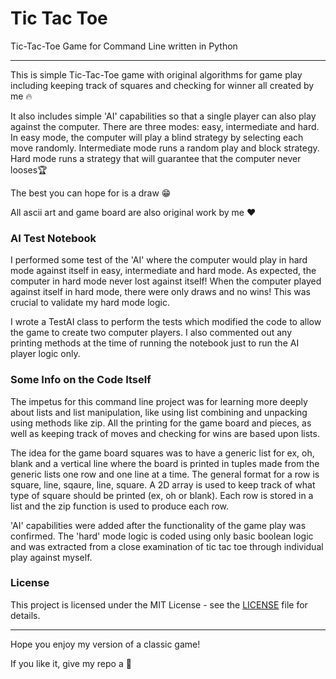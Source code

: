 # Tic Tac Toe
Tic-Tac-Toe Game for Command Line written in Python
***
This is simple Tic-Tac-Toe game with original algorithms for game play including keeping track of squares and checking for winner all created by me 🔥

It also includes simple 'AI' capabilities so that a single player can also play against the computer. There are three modes: easy, intermediate and hard. In easy mode, the computer will play a blind strategy by selecting each move randomly. Intermediate mode runs a random play and block strategy. Hard mode runs a strategy that will guarantee that the computer never looses🏆  

The best you can hope for is a draw 😁

All ascii art and game board are also original work by me ❤️

### AI Test Notebook

I performed some test of the 'AI' where the computer would play in hard mode against itself in easy, intermediate and hard mode. As expected, the computer in hard mode never lost against itself! When the computer played against itself in hard mode, there were only draws and no wins! This was crucial to validate my hard mode logic.

I wrote a TestAI class to perform the tests which modified the code to allow the game to create two computer players. I also commented out any printing methods at the time of running the notebook just to run the AI player logic only. 

### Some Info on the Code Itself

The impetus for this command line project was for learning more deeply about lists and list manipulation, like using list combining and unpacking using methods like zip. All the printing for the game board and pieces, as well as keeping track of moves and checking for wins are based upon lists.

The idea for the game board squares was to have a generic list for ex, oh, blank and  a vertical line where the board is printed in tuples made from 
the generic lists one row and one line at a time. The general format for a row is square, line, sqaure, line, square. A 2D array is used to keep track 
of what type of square should be printed (ex, oh or blank). Each row is stored in a list and the zip function is used to produce each row. 

'AI' capabilities were added after the functionality of the game play was confirmed. The 'hard' mode logic is coded using only basic boolean logic and was extracted from a close examination of tic tac toe through individual play against myself.

### License

This project is licensed under the MIT License - see the [LICENSE](./LICENSE) file for details.

***

Hope you enjoy my version of a classic game!

If you like it, give my repo a 🌟
